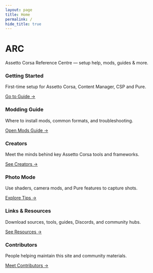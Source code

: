 ```yaml
---
layout: page
title: Home
permalink: /
hide_title: true
---
```


<div class="hero">
  <h1 class="hero-title">ARC</h1>
  <p class="hero-subtitle">Assetto Corsa Reference Centre — setup help, mods, guides & more.</p>
</div>

<div class="card-grid">
  <div class="card">
    <h3>Getting Started</h3>
    <p>First-time setup for Assetto Corsa, Content Manager, CSP and Pure.</p>
    <a href="{{ '/getting-started/' | relative_url }}">Go to Guide →</a>
  </div>

  <div class="card">
    <h3>Modding Guide</h3>
    <p>Where to install mods, common formats, and troubleshooting.</p>
    <a href="{{ '/site/guides/mods/' | relative_url }}">Open Mods Guide →</a>
  </div>

  <div class="card">
    <h3>Creators</h3>
    <p>Meet the minds behind key Assetto Corsa tools and frameworks.</p>
    <a href="{{ '/creators/' | relative_url }}">See Creators →</a>
  </div>

  <div class="card">
    <h3>Photo Mode</h3>
    <p>Use shaders, camera mods, and Pure features to capture shots.</p>
    <a href="{{ '/site/guides/photo-mode/' | relative_url }}">Explore Tips →</a>
  </div>

  <div class="card">
    <h3>Links & Resources</h3>
    <p>Download sources, tools, guides, Discords, and community hubs.</p>
    <a href="{{ '/site/links/' | relative_url }}">See Resources →</a>
  </div>

  <div class="card">
    <h3>Contributors</h3>
    <p>People helping maintain this site and community materials.</p>
    <a href="{{ '/site/contributors/' | relative_url }}">Meet Contributors →</a>
  </div>
</div>
